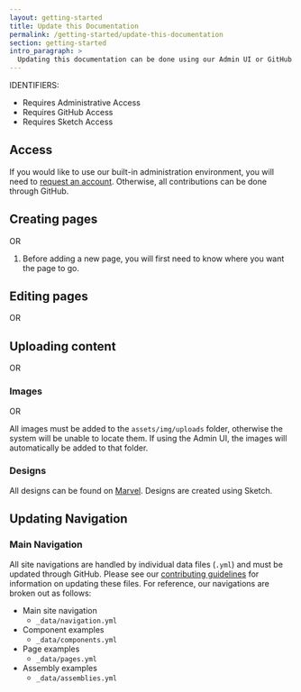 ```yaml
---
layout: getting-started
title: Update this Documentation
permalink: /getting-started/update-this-documentation
section: getting-started
intro_paragraph: >
  Updating this documentation can be done using our Admin UI or GitHub
---
```


IDENTIFIERS:
<ul class="fa-ul">
  <li>
    <span class="fa-li">
      <span class="badge badge-dark"><i class="fas fa-user-lock"></i></span>
    </span> Requires Administrative Access
  </li>
  <li>
    <span class="fa-li">
      <span class="badge badge-dark"><i class="fab fa-github"></i></span>
    </span> Requires GitHub Access
  </li>
  <li>
    <span class="fa-li">
      <span class="badge badge-success"><i class="fab fa-sketch"></i></span>
    </span> Requires Sketch Access
  </li>
</ul>

## Access
If you would like to use our built-in administration environment, you will need to <a href="mailto:mindreeper2420@gmail.com">request an account</a>. Otherwise, all contributions can be done through GitHub.

## Creating pages
<span class="badge badge-dark"><i class="fas fa-user-lock"></i></span> OR <span class="badge badge-dark"><i class="fab fa-github"></i></span>
1. Before adding a new page, you will first need to know where you want the page to go.

## Editing pages
<span class="badge badge-dark"><i class="fas fa-user-lock"></i></span> OR <span class="badge badge-dark"><i class="fab fa-github"></i></span>


## Uploading content
<span class="badge badge-dark"><i class="fas fa-user-lock"></i></span> OR <span class="badge badge-dark"><i class="fab fa-github"></i></span>


### Images
<span class="badge badge-dark"><i class="fas fa-user-lock"></i></span> OR <span class="badge badge-dark"><i class="fab fa-github"></i></span>

All images must be added to the `assets/img/uploads` folder, otherwise the system will be unable to locate them. If using the Admin UI, the images will automatically be added to that folder.

### Designs
<span class="badge badge-success"><i class="fab fa-sketch"></i></span>

All designs can be found on [Marvel](marvelapp). Designs are created using Sketch.

## Updating Navigation
<span class="badge badge-dark"><i class="fab fa-github"></i></span>

### Main Navigation
All site navigations are handled by individual data files (`.yml`) and must be updated through GitHub. Please see our [contributing guidelines]() for information on updating these files. For reference, our navigations are broken out as follows:
  - Main site navigation
    - `_data/navigation.yml`
  - Component examples
    - `_data/components.yml`
  - Page examples
    - `_data/pages.yml`
  - Assembly examples
    - `_data/assemblies.yml`
